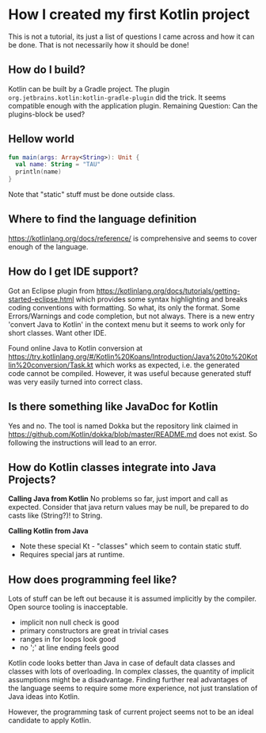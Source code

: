 # How I created my first Kotlin project

This is not a tutorial, its just a list of questions I came across and how it can be done.
That is not necessarily how it should be done!

## How do I build?

Kotlin can be built by a Gradle project. The plugin `org.jetbrains.kotlin:kotlin-gradle-plugin` did the trick.
It seems compatible enough with the application plugin. Remaining Question: Can the plugins-block be used?

## Hellow world 

```kotlin 
fun main(args: Array<String>): Unit {
  val name: String = "TAU"
  println(name)
} 
```
Note that "static" stuff must be done outside class.

## Where to find the language definition

https://kotlinlang.org/docs/reference/ is comprehensive and seems to cover enough of the language.


## How do I get IDE support?

Got an Eclipse plugin from https://kotlinlang.org/docs/tutorials/getting-started-eclipse.html which 
provides some syntax highlighting and breaks coding conventions with formatting. So what, its only the format.
Some Errors/Warnings and code completion, but not always. There is a new entry 'convert Java to Kotlin' in the
context menu but it seems to work only for short classes. Want other IDE.

Found online Java to Kotlin conversion at
https://try.kotlinlang.org/#/Kotlin%20Koans/Introduction/Java%20to%20Kotlin%20conversion/Task.kt
which works as expected, i.e. the generated code cannot be compiled. However, it was useful because generated stuff
was very easily turned into correct class.

## Is there something like JavaDoc for Kotlin

Yes and no. The tool is named Dokka but the repository link claimed in https://github.com/Kotlin/dokka/blob/master/README.md
does not exist. So following the instructions will lead to an error.

## How do Kotlin classes integrate into Java Projects? 

**Calling Java from Kotlin**
No problems so far, just import and call as expected. Consider that java return values may be null, be prepared to
do casts like (String?)! to String.

**Calling Kotlin from Java**
- Note these special Kt - "classes" which seem to contain static stuff.
- Requires special jars at runtime.

## How does programming feel like?
Lots of stuff can be left out because it is assumed implicitly by the compiler. Open source tooling is inacceptable.

- implicit non null check is good
- primary constructors are great in trivial cases
- ranges in for loops look good
- no ';' at line ending feels good

Kotlin code looks better than Java in case of default data classes and classes with lots of overloading. In complex classes,
the quantity of implicit assumptions might be a disadvantage.
Finding further real advantages of the language seems to require some more experience, not just translation of Java ideas into Kotlin.

However, the programming task of current project seems not to be an ideal candidate to apply Kotlin.